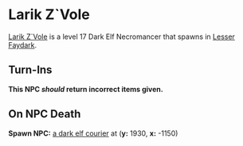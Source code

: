# Larik Z\`Vole



[Larik Z\`Vole](/npc/57115) is a level 17 Dark Elf Necromancer that spawns in [Lesser Faydark](/zone/57).



## Turn-Ins



**This NPC *should* return incorrect items given.**



## On NPC Death

**Spawn NPC:**  [a dark elf courier](/npc/57000) at (**y:** 1930, **x:** -1150)



